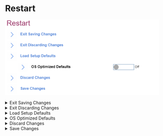 # Restart #

![](./img/restart.png)

<details><summary>Exit Saving Changes</summary>

Exit Setup and save your changes.<br>
The option requires additional confirmation.


</details>

<details><summary>Exit Discarding Changes</summary>

Exit Setup without saving changes. The following changes WILL NOT be discarded and must be reset within ThinkPad Setup:

1.	Date & Time
2.	Supervisor Password
3.	Power-on password
4.	Hard disk password

The option requires additional confirmation.


</details>

<details><summary>Load Setup Defaults</summary>

Load default values for all Setup items. The following changes WILL NO be discarded and must be reset within ThinkPad Setup:

1.	Security
2.	Date & Time


</details>

<details><summary>OS Optimized Defaults</summary>

One of 2 Possible options:

1.	**Off** - OS Optimized Defaults are disabled. Default.
Note. When switching from ‘Enabled’ state the option will require additional confirmation.
2.	On – the default value of settings below are changed accordingly. Select ‘On’ to meet Microsoft (R) Windows 10 (R) Certification Requirement.

Affected settings are:

1.	Secure Boot
2.	Secure RollBack Prevention
3.	Virtualization features


</details>

<details><summary>Discard Changes</summary>

Load previous values for most Setup items. The following changes WILL NOT be discarded and must be reset within ThinkPad Setup:

1.	Date & Time
2.	Supervisor password
3.	Power-on password
4.	Hard disk password

The option requires additional confirmation.


</details>

<details><summary>Save Changes</summary>

Save Setup data.


</details>
